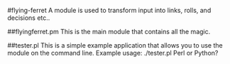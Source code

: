 #flying-ferret
A module is used to transform input into links, rolls, and decisions etc..

##flyingferret.pm
This is the main module that contains all the magic.

##tester.pl
This is a simple example application that allows you to use the module on the command line.
Example usage: ./tester.pl Perl or Python?